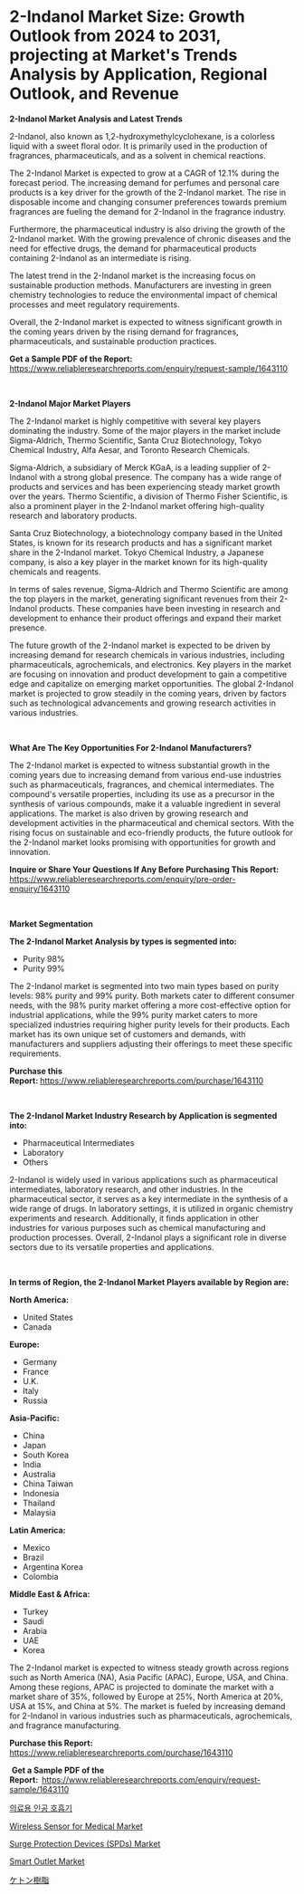 <p><h1>2-Indanol Market Size: Growth Outlook from 2024 to 2031, projecting at Market's Trends Analysis by Application, Regional Outlook, and Revenue</h1></p><p><strong>2-Indanol Market Analysis and Latest Trends</strong></p>
<p><p>2-Indanol, also known as 1,2-hydroxymethylcyclohexane, is a colorless liquid with a sweet floral odor. It is primarily used in the production of fragrances, pharmaceuticals, and as a solvent in chemical reactions.</p><p>The 2-Indanol Market is expected to grow at a CAGR of 12.1% during the forecast period. The increasing demand for perfumes and personal care products is a key driver for the growth of the 2-Indanol market. The rise in disposable income and changing consumer preferences towards premium fragrances are fueling the demand for 2-Indanol in the fragrance industry.</p><p>Furthermore, the pharmaceutical industry is also driving the growth of the 2-Indanol market. With the growing prevalence of chronic diseases and the need for effective drugs, the demand for pharmaceutical products containing 2-Indanol as an intermediate is rising.</p><p>The latest trend in the 2-Indanol market is the increasing focus on sustainable production methods. Manufacturers are investing in green chemistry technologies to reduce the environmental impact of chemical processes and meet regulatory requirements.</p><p>Overall, the 2-Indanol market is expected to witness significant growth in the coming years driven by the rising demand for fragrances, pharmaceuticals, and sustainable production practices.</p></p>
<p><strong>Get a Sample PDF of the Report:&nbsp;</strong> <a href="https://www.reliableresearchreports.com/enquiry/request-sample/1643110">https://www.reliableresearchreports.com/enquiry/request-sample/1643110</a></p>
<p>&nbsp;</p>
<p><strong>2-Indanol Major Market Players</strong></p>
<p><p>The 2-Indanol market is highly competitive with several key players dominating the industry. Some of the major players in the market include Sigma-Aldrich, Thermo Scientific, Santa Cruz Biotechnology, Tokyo Chemical Industry, Alfa Aesar, and Toronto Research Chemicals.</p><p>Sigma-Aldrich, a subsidiary of Merck KGaA, is a leading supplier of 2-Indanol with a strong global presence. The company has a wide range of products and services and has been experiencing steady market growth over the years. Thermo Scientific, a division of Thermo Fisher Scientific, is also a prominent player in the 2-Indanol market offering high-quality research and laboratory products.</p><p>Santa Cruz Biotechnology, a biotechnology company based in the United States, is known for its research products and has a significant market share in the 2-Indanol market. Tokyo Chemical Industry, a Japanese company, is also a key player in the market known for its high-quality chemicals and reagents.</p><p>In terms of sales revenue, Sigma-Aldrich and Thermo Scientific are among the top players in the market, generating significant revenues from their 2-Indanol products. These companies have been investing in research and development to enhance their product offerings and expand their market presence.</p><p>The future growth of the 2-Indanol market is expected to be driven by increasing demand for research chemicals in various industries, including pharmaceuticals, agrochemicals, and electronics. Key players in the market are focusing on innovation and product development to gain a competitive edge and capitalize on emerging market opportunities. The global 2-Indanol market is projected to grow steadily in the coming years, driven by factors such as technological advancements and growing research activities in various industries.</p></p>
<p>&nbsp;</p>
<p><strong>What Are The Key Opportunities For 2-Indanol Manufacturers?</strong></p>
<p><p>The 2-Indanol market is expected to witness substantial growth in the coming years due to increasing demand from various end-use industries such as pharmaceuticals, fragrances, and chemical intermediates. The compound's versatile properties, including its use as a precursor in the synthesis of various compounds, make it a valuable ingredient in several applications. The market is also driven by growing research and development activities in the pharmaceutical and chemical sectors. With the rising focus on sustainable and eco-friendly products, the future outlook for the 2-Indanol market looks promising with opportunities for growth and innovation.</p></p>
<p><strong>Inquire or Share Your Questions If Any Before Purchasing This Report:</strong> <a href="https://www.reliableresearchreports.com/enquiry/pre-order-enquiry/1643110">https://www.reliableresearchreports.com/enquiry/pre-order-enquiry/1643110</a></p>
<p>&nbsp;</p>
<p><strong>Market Segmentation</strong></p>
<p><strong>The 2-Indanol Market Analysis by types is segmented into:</strong></p>
<p><ul><li>Purity 98%</li><li>Purity 99%</li></ul></p>
<p><p>The 2-Indanol market is segmented into two main types based on purity levels: 98% purity and 99% purity. Both markets cater to different consumer needs, with the 98% purity market offering a more cost-effective option for industrial applications, while the 99% purity market caters to more specialized industries requiring higher purity levels for their products. Each market has its own unique set of customers and demands, with manufacturers and suppliers adjusting their offerings to meet these specific requirements.</p></p>
<p><strong>Purchase this Report:&nbsp;</strong><a href="https://www.reliableresearchreports.com/purchase/1643110">https://www.reliableresearchreports.com/purchase/1643110</a></p>
<p>&nbsp;</p>
<p><strong>The 2-Indanol Market Industry Research by Application is segmented into:</strong></p>
<p><ul><li>Pharmaceutical Intermediates</li><li>Laboratory</li><li>Others</li></ul></p>
<p><p>2-Indanol is widely used in various applications such as pharmaceutical intermediates, laboratory research, and other industries. In the pharmaceutical sector, it serves as a key intermediate in the synthesis of a wide range of drugs. In laboratory settings, it is utilized in organic chemistry experiments and research. Additionally, it finds application in other industries for various purposes such as chemical manufacturing and production processes. Overall, 2-Indanol plays a significant role in diverse sectors due to its versatile properties and applications.</p></p>
<p>&nbsp;</p>
<p><strong>In terms of Region, the 2-Indanol Market Players available by Region are:</strong></p>
<p>
    <p> <strong> North America: </strong>
        <ul>
            <li>United States</li>
            <li>Canada</li>
        </ul>
        </p> 
    <p> <strong> Europe: </strong>
        <ul>
            <li>Germany</li>
            <li>France</li>
            <li>U.K.</li>
            <li>Italy</li>
            <li>Russia</li>
        </ul>
        </p> 
    <p> <strong> Asia-Pacific: </strong>
        <ul>
            <li>China</li>
            <li>Japan</li>
            <li>South Korea</li>
            <li>India</li>
            <li>Australia</li>
            <li>China Taiwan</li>
            <li>Indonesia</li>
            <li>Thailand</li>
            <li>Malaysia</li>
        </ul>
        </p> 
    <p> <strong> Latin America: </strong>
        <ul>
            <li>Mexico</li>
            <li>Brazil</li>
            <li>Argentina Korea</li>
            <li>Colombia</li>
        </ul>
        </p> 
    <p> <strong> Middle East & Africa: </strong>
        <ul>
            <li>Turkey</li>
            <li>Saudi</li>
            <li>Arabia</li>
            <li>UAE</li>
            <li>Korea</li>
        </ul>
    </p>
    </p>
<p><p>The 2-Indanol market is expected to witness steady growth across regions such as North America (NA), Asia Pacific (APAC), Europe, USA, and China. Among these regions, APAC is projected to dominate the market with a market share of 35%, followed by Europe at 25%, North America at 20%, USA at 15%, and China at 5%. The market is fueled by increasing demand for 2-Indanol in various industries such as pharmaceuticals, agrochemicals, and fragrance manufacturing.</p></p>
<p><strong>Purchase this Report: </strong><a href="https://www.reliableresearchreports.com/purchase/1643110">https://www.reliableresearchreports.com/purchase/1643110</a></p>
<p>&nbsp;<strong>Get a Sample PDF of the Report:&nbsp;&nbsp;</strong><a href="https://www.reliableresearchreports.com/enquiry/request-sample/1643110">https://www.reliableresearchreports.com/enquiry/request-sample/1643110</a></p>
<p><strong></strong></p>
<p><p><a href="https://medium.com/@timothychapman46/2024-2031-%EA%B8%B0%EA%B0%84-%EB%8F%99%EC%95%88-%EC%98%88%EC%83%81%EB%90%98%EB%8A%94-%EC%9D%98%EB%A3%8C%EC%9A%A9-%EC%9D%B8%EA%B3%B5%ED%98%B8%ED%9D%A1%EA%B8%B0-%EC%8B%9C%EC%9E%A5-%EB%8F%99%ED%96%A5-%EB%B0%8F-%EC%8B%9C%EC%9E%A5-%EB%B6%84%EC%84%9D-de7113226a37">의료용 인공 호흡기</a></p><p><a href="https://issuu.com/reportprime-2/docs/wireless-sensor-for-medical-market-size-2030.pptx">Wireless Sensor for Medical Market</a></p><p><a href="https://unruly-ladybug-44b.notion.site/Surge-Protection-Devices-SPDs-Market-Offers-Provide-Insightful-Data-for-the-Time-Period-from-2024--3f7f9cee6bb84a92b0da1dd21fe037e3">Surge Protection Devices (SPDs) Market</a></p><p><a href="https://view.publitas.com/reportprime-1/smart-outlet-market-provides-a-comprehensive-analysis-including-a-macro-overview-of-the-market-as-well-as-micro-details-such-as-market-size-and-competitive-landscape/">Smart Outlet Market</a></p><p><a href="https://medium.com/@tariqzafar00/%E3%82%B1%E3%83%88%E3%83%B3%E6%A8%B9%E8%84%82%E5%B8%82%E5%A0%B4%E3%81%AE%E5%88%86%E6%9E%90%E3%81%A82024%E5%B9%B4%E3%81%8B%E3%82%892031%E5%B9%B4%E3%81%BE%E3%81%A7%E3%81%AE%E6%9C%9F%E9%96%93%E3%81%AB%E4%BA%88%E6%B8%AC%E3%81%95%E3%82%8C%E3%82%8B%E8%A6%8F%E6%A8%A1-6667ec974734">ケトン樹脂</a></p></p>